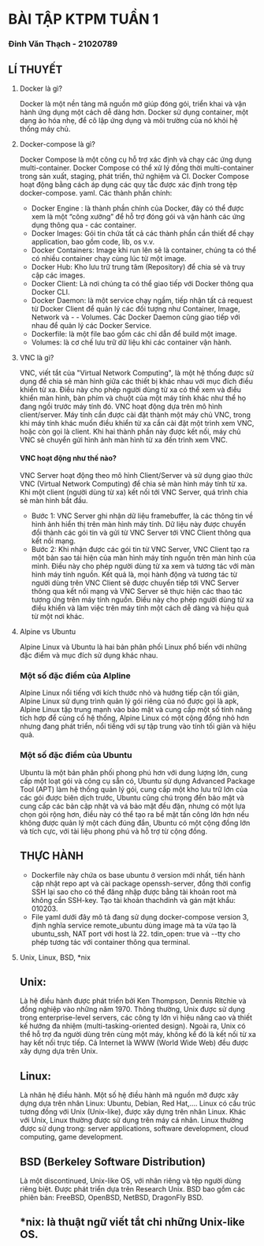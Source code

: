 # BÀI TẬP KTPM TUẦN 1
### Đinh Văn Thạch - 21020789
## LÍ THUYẾT
1. Docker là gì?

   Docker là một nền tảng mã nguồn mở giúp đóng gói, triển khai và vận hành ứng dụng một cách dễ dàng hơn. Docker sử dụng container, một dạng ảo hóa nhẹ, để cô lập ứng dụng và môi trường của nó khỏi hệ thống máy chủ.

2. Docker-compose là gì?

   Docker Compose là một công cụ hỗ trợ xác định và chạy các ứng dụng multi-container. Docker Compose có thể xử lý đồng thời multi-container trong sản xuất, staging, phát triển, thử nghiệm và CI. Docker Compose hoạt động bằng cách áp dụng các quy tắc được xác định trong tệp docker-compose.
   yaml.
   Các thành phần chính:
   - Docker Engine : là thành phần chính của Docker, đây có thể được xem là một “công xưởng” để hỗ trợ đóng gói và vận hành các ứng dụng thông qua - các container.
   - Docker Images: Gói tin chứa tất cả các thành phần cần thiết để chạy application, bao gồm code, lib, os v.v.
   - Docker Containers: Image khi run lên sẽ là container, chúng ta có thể có nhiều container chạy cùng lúc từ một image.
   - Docker Hub: Kho lưu trữ trung tâm (Repository) để chia sẻ và truy cập các images.
   - Docker Client: Là nơi chúng ta có thể giao tiếp với Docker thông qua Docker CLI.
   - Docker Daemon: là một service chạy ngầm, tiếp nhận tất cả request từ Docker Client để quản lý các đối tượng như Container, Image, Network và - - Volumes. Các Docker Daemon cũng giao tiếp với nhau để quản lý các Docker Service.
   - Dockerfile: là một file bao gồm các chỉ dẫn để build một image.
   - Volumes: là cơ chế lưu trữ dữ liệu khi các container vận hành.
  
3. VNC là gì?

   VNC, viết tắt của "Virtual Network Computing", là một hệ thống được sử dụng để chia sẻ màn hình giữa các thiết bị khác nhau với mục đích điều khiển từ xa. Điều này cho phép người dùng từ xa có thể xem và điều khiển màn hình, bàn phím và chuột của một máy tính khác như thể họ đang ngồi trước máy tính đó.
   VNC hoạt động dựa trên mô hình client/server. Máy tính cần được cài đặt thành một máy chủ VNC, trong khi máy tính khác muốn điều khiển từ xa cần cài đặt một trình xem VNC, hoặc còn gọi là client. Khi hai thành phần này được kết nối, máy chủ VNC sẽ chuyển gửi hình ảnh màn hình từ xa đến trình xem VNC.

    #### VNC hoạt động như thế nào?
    VNC Server hoạt động theo mô hình Client/Server và sử dụng giao thức VNC (Virtual Network Computing) để chia sẻ màn hình máy tính từ xa. Khi một client (người dùng từ xa) kết nối tới VNC Server, quá trình chia sẻ màn hình bắt đầu.

    - Bước 1: VNC Server ghi nhận dữ liệu framebuffer, là các thông tin về hình ảnh hiển thị trên màn hình máy tính. Dữ liệu này được chuyển đổi thành các gói tin và gửi từ VNC Server tới VNC Client thông qua kết nối mạng.
    - Bước 2: Khi nhận được các gói tin từ VNC Server, VNC Client tạo ra một bản  sao tái hiện của màn hình máy tính nguồn trên màn hình của mình. Điều này cho phép người dùng từ xa xem và tương tác với màn hình máy tính nguồn.
    Kết quả là, mọi hành động và tương tác từ người dùng trên VNC Client sẽ được chuyển tiếp tới VNC Server thông qua kết nối mạng và VNC Server sẽ thực hiện các thao tác tương ứng trên máy tính nguồn. Điều này cho phép người dùng từ xa điều khiển và làm việc trên máy tính một cách dễ dàng và hiệu quả từ một nơi khác.
4. Alpine vs Ubuntu 
   
   Alpine Linux và Ubuntu là hai bản phân phối Linux phổ biến với những đặc điểm và mục đích sử dụng khác nhau.

    ### Một số đặc điểm của AIpline

    Alpine Linux nổi tiếng với kích thước nhỏ và hướng tiếp cận tối giản, Alpine Linux sử dụng trình quản lý gói riêng của nó được gọi là apk, Alpine Linux tập trung mạnh vào bảo mật và cung cấp một số tính năng tích hợp để củng cố hệ thống, Alpine Linux có một cộng đồng nhỏ hơn nhưng đang phát triển, nổi tiếng với sự tập trung vào tính tối giản và hiệu quả.

    ### Một số đặc điểm của Ubuntu

    Ubuntu là một bản phân phối phong phú hơn với dung lượng lớn, cung cấp một loạt gói và công cụ sẵn có, Ubuntu sử dụng Advanced Package Tool (APT) làm hệ thống quản lý gói, cung cấp một kho lưu trữ lớn của các gói được biên dịch trước, Ubuntu cũng chú trọng đến bảo mật và cung cấp các bản cập nhật và vá bảo mật đều đặn, nhưng có một lựa chọn gói rộng hơn, điều này có thể tạo ra bề mặt tấn công lớn hơn nếu không được quản lý một cách đúng đắn, Ubuntu có một cộng đồng lớn và tích cực, với tài liệu phong phú và hỗ trợ từ cộng đồng. 

    ## THỰC HÀNH

    - Dockerfile này chứa os base ubuntu ở version mới nhất, tiến hành cập nhật repo apt và cài package openssh-server, đồng thời config SSH lại sao cho có thể đăng nhập được bằng tài khoản root mà không cần SSH-key. Tạo tài khoản thachdinh và gán mật khẩu: 010203.
    - File yaml dưới đây mô tả đang sử dụng docker-compose version 3, định nghĩa service remote_ubuntu dùng image mà ta vừa tạo là ubuntu_ssh, NAT port với host là 22. tdin_open: true và --tty cho phép tương tác với container thông qua terminal.
5. Unix, Linux, BSD, *nix
   ## Unix:
   Là hệ điều hành được phát triển bởi Ken Thompson, Dennis Ritchie và đồng nghiệp vào những năm 1970.
   Thông thường, Unix được sử dụng trong enterprise-level servers, các công ty lớn vì hiệu năng cao và thiết kế hướng đa nhiệm (multi-tasking-oriented design). Ngoài ra, Unix có thể hỗ trợ đa người dùng trên cùng một máy, không kể đó là kết nối từ xa hay kết nối trực tiếp.
   Cả Internet là WWW (World Wide Web) đều được xây dựng dựa trên Unix.
   ## Linux:
   Là nhân hệ điều hành. Một số hệ điều hành mã nguồn mở được xây dựng dựa trên nhân Linux: Ubuntu, Debian, Red Hat,.... Linux có cấu trúc tương đồng với Unix (Unix-like), được xây dựng trên nhân Linux.
   Khác với Unix, Linux thường được sử dụng trên máy cá nhân.
   Linux thường được sử dụng trong: server applications, software development, cloud computing, game development.
   ## BSD (Berkeley Software Distribution)
   Là một discontinued, Unix-like OS, với nhân riêng và tệp người dùng riêng biệt. Được phát triển dựa trên Research Unix.
   BSD bao gồm các phiên bản: FreeBSD, OpenBSD, NetBSD, DragonFly BSD.
   ## *nix: là thuật ngữ viết tắt chỉ những Unix-like OS.
